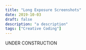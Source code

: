 ```yaml
---
title: "Long Exposure Screenshots"
date: 2019-10-03
draft: false
description: "a description"
tags: ["Creative Coding"]
---
```

UNDER CONSTRUCTION